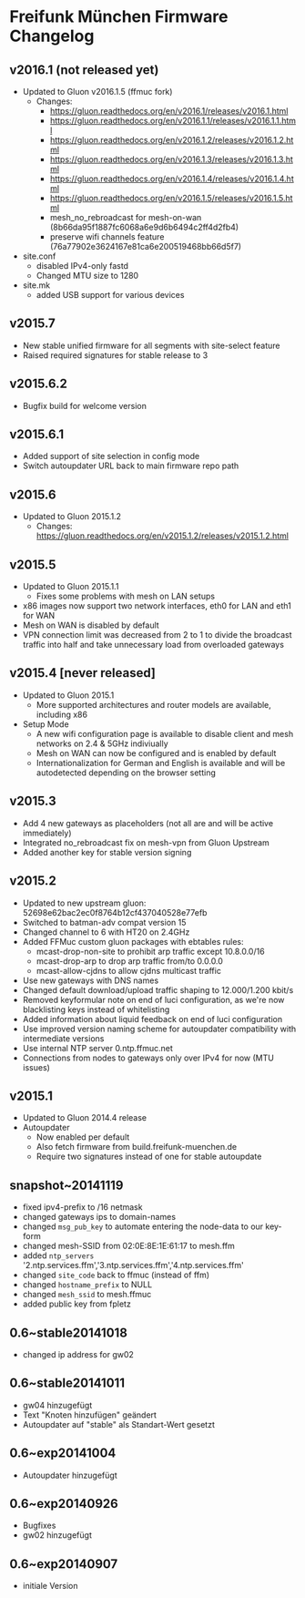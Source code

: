 # Freifunk München Firmware Changelog

## v2016.1 (not released yet)
 - Updated to Gluon v2016.1.5 (ffmuc fork)
   - Changes:
     - https://gluon.readthedocs.org/en/v2016.1/releases/v2016.1.html
     - https://gluon.readthedocs.org/en/v2016.1.1/releases/v2016.1.1.html
     - https://gluon.readthedocs.org/en/v2016.1.2/releases/v2016.1.2.html
     - https://gluon.readthedocs.org/en/v2016.1.3/releases/v2016.1.3.html
     - https://gluon.readthedocs.org/en/v2016.1.4/releases/v2016.1.4.html
     - https://gluon.readthedocs.org/en/v2016.1.5/releases/v2016.1.5.html
     - mesh_no_rebroadcast for mesh-on-wan (8b66da95f1887fc6068a6e9d6b6494c2ff4d2fb4)
     - preserve wifi channels feature (76a77902e3624167e81ca6e200519468bb66d5f7)
 - site.conf
   - disabled IPv4-only fastd
   - Changed MTU size to 1280
 - site.mk
   - added USB support for various devices 
 
## v2015.7
 * New stable unified firmware for all segments with site-select feature
 * Raised required signatures for stable release to 3

## v2015.6.2
 * Bugfix build for welcome version

## v2015.6.1
 * Added support of site selection in config mode
 * Switch autoupdater URL back to main firmware repo path

## v2015.6
 - Updated to Gluon 2015.1.2
   - Changes: https://gluon.readthedocs.org/en/v2015.1.2/releases/v2015.1.2.html

## v2015.5
 - Updated to Gluon 2015.1.1
   - Fixes some problems with mesh on LAN setups
 - x86 images now support two network interfaces, eth0 for LAN and eth1 for WAN
 - Mesh on WAN is disabled by default
 - VPN connection limit was decreased from 2 to 1 to divide the broadcast traffic
   into half and take unnecessary load from overloaded gateways

## v2015.4 [never released]
 - Updated to Gluon 2015.1
   - More supported architectures and router models are available, including x86
 - Setup Mode
   - A new wifi configuration page is available to disable client and mesh
     networks on 2.4 & 5GHz indiviually
   - Mesh on WAN can now be configured and is enabled by default
   - Internationalization for German and English is available and will
     be autodetected depending on the browser setting

## v2015.3
 - Add 4 new gateways as placeholders (not all are and will be active immediately)
 - Integrated no_rebroadcast fix on mesh-vpn from Gluon Upstream
 - Added another key for stable version signing

## v2015.2
 - Updated to new upstream gluon: 52698e62bac2ec0f8764b12cf437040528e77efb
 - Switched to batman-adv compat version 15
 - Changed channel to 6 with HT20 on 2.4GHz
 - Added FFMuc custom gluon packages with ebtables rules:
   - mcast-drop-non-site to prohibit arp traffic except 10.8.0.0/16
   - mcast-drop-arp to drop arp traffic from/to 0.0.0.0
   - mcast-allow-cjdns to allow cjdns multicast traffic
 - Use new gateways with DNS names
 - Changed default download/upload traffic shaping to 12.000/1.200 kbit/s
 - Removed keyformular note on end of luci configuration, as we're now
   blacklisting keys instead of whitelisting
 - Added information about liquid feedback on end of luci configuration
 - Use improved version naming scheme for autoupdater compatibility with
   intermediate versions
 - Use internal NTP server 0.ntp.ffmuc.net
 - Connections from nodes to gateways only over IPv4 for now (MTU issues)

## v2015.1
 - Updated to Gluon 2014.4 release
 - Autoupdater
   - Now enabled per default
   - Also fetch firmware from build.freifunk-muenchen.de
   - Require two signatures instead of one for stable autoupdate

## snapshot~20141119
 - fixed ipv4-prefix to /16 netmask
 - changed gateways ips to domain-names
 - changed `msg_pub_key` to automate entering the node-data to our key-form
 - changed mesh-SSID from 02:0E:8E:1E:61:17 to mesh.ffm
 - added `ntp_servers` '2.ntp.services.ffm','3.ntp.services.ffm','4.ntp.services.ffm'
 - changed `site_code` back to ffmuc (instead of ffm)
 - changed `hostname_prefix` to NULL
 - changed `mesh_ssid` to mesh.ffmuc
 - added public key from fpletz

## 0.6~stable20141018
 - changed ip address for gw02

## 0.6~stable20141011
 - gw04 hinzugefügt
 - Text "Knoten hinzufügen" geändert
 - Autoupdater auf "stable" als Standart-Wert gesetzt

## 0.6~exp20141004
 - Autoupdater hinzugefügt

## 0.6~exp20140926
 - Bugfixes
 - gw02 hinzugefügt

## 0.6~exp20140907
 - initiale Version
